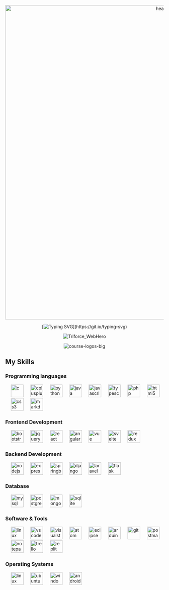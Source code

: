 


<div align="center">
<img width="1000" alt="header_1" src="https://github.com/simplerhacking/simplerhacking/assets/141525149/f46c5d14-ea3e-4259-a118-5ac33ed71ae1">

[![Typing SVG](https://readme-typing-svg.herokuapp.com?font=Montserrat&color=%23FF00FF&size=24&center=true&vCenter=true&width=900&height=60&lines=Welcome+to+my+GitHub+Profile!;I'm+Simpler+Hacking.;I+teach+cybersecurity.;Feel+free+to+connect+with+me+at+SimplerHacking.com.)](https://git.io/typing-svg)

![Triforce_WebHero](https://github.com/simplerhacking/simplerhacking/assets/141525149/ae092906-a689-4584-804e-22adb0b666ac)

![course-logos-big](https://github.com/simplerhacking/simplerhacking/assets/141525149/ed420789-fe93-4e93-9a83-86f888f214a8)


</div>

## My Skills

### Programming languages

<p align="left"> 
  &emsp;
  <img src="https://img.shields.io/badge/C-00599C?style=for-the-badge&logo=c&logoColor=white" alt="c" height="40"/>
  &emsp;
  <img src="https://img.shields.io/badge/C++-00599C?style=for-the-badge&logo=c%2B%2B&logoColor=white" alt="cplusplus" height="40"/>
  &emsp;
  <img src="https://img.shields.io/badge/Python-3776AB?style=for-the-badge&logo=python&logoColor=white" alt="python" height="40"/>
  &emsp;
  <img src="https://img.shields.io/badge/Java-ED8B00?style=for-the-badge&logo=java&logoColor=white" alt="java" height="40"/>
  &emsp;
  <img src="https://img.shields.io/badge/JavaScript-F7DF1E?style=for-the-badge&logo=javascript&logoColor=black" alt="javascript" height="40"/>
  &emsp;
  <img src="https://img.shields.io/badge/TypeScript-007ACC?style=for-the-badge&logo=typescript&logoColor=white" alt="typescript" height="40"/>
  &emsp;
  <img src="https://img.shields.io/badge/PHP-777BB4?style=for-the-badge&logo=php&logoColor=white" alt="php" height="40"/>
  &emsp;
  <img src="https://img.shields.io/badge/HTML5-E34F26?style=for-the-badge&logo=html5&logoColor=white" alt="html5" height="40"/>
  &emsp;
  <img src="https://img.shields.io/badge/CSS3-1572B6?style=for-the-badge&logo=css3&logoColor=white" alt="css3" height="40"/>
  &emsp;
  <img src="https://img.shields.io/badge/Markdown-000000?style=for-the-badge&logo=markdown&logoColor=white" alt="markdown" height="40"/>
</p>

### Frontend Development
<p align="left"> 
  &emsp;
  <img src="https://img.shields.io/badge/Bootstrap-563D7C?style=for-the-badge&logo=bootstrap&logoColor=white" alt="bootstrap" height="40"/>
  &emsp;
  <img src="https://img.shields.io/badge/jQuery-0769AD?style=for-the-badge&logo=jquery&logoColor=white" alt="jquery" height="40"/>
  &emsp;
  <img src="https://img.shields.io/badge/React-20232A?style=for-the-badge&logo=react&logoColor=61DAFB" alt="react" height="40"/>
  &emsp;
  <img src="https://img.shields.io/badge/Angular-DD0031?style=for-the-badge&logo=angular&logoColor=white" alt="angular" height="40"/>
  &emsp;
  <img src="https://img.shields.io/badge/Vue.js-35495E?style=for-the-badge&logo=vue.js&logoColor=4FC08D" alt="vue" height="40"/>
  &emsp;
  <img src="https://img.shields.io/badge/Svelte-FF3E00?style=for-the-badge&logo=svelte&logoColor=white" alt="svelte" height="40"/>
  &emsp;
  <img src="https://img.shields.io/badge/Redux-764ABC?style=for-the-badge&logo=redux&logoColor=white" alt="redux" height="40"/>
</p>

### Backend Development
<p align="left">
  &emsp;
  <img src="https://img.shields.io/badge/Node.js-43853D?style=for-the-badge&logo=node.js&logoColor=white" alt="nodejs" height="40"/>
  &emsp;
  <img src="https://img.shields.io/badge/Express.js-404D59?style=for-the-badge&logo=express&logoColor=white" alt="expressjs" height="40"/>
  &emsp;
  <img src="https://img.shields.io/badge/Spring_Boot-F2F4F9?style=for-the-badge&logo=spring-boot" alt="springboot" height="40"/>
  &emsp;
  <img src="https://img.shields.io/badge/Django-092E20?style=for-the-badge&logo=django&logoColor=white" alt="django" height="40"/>
  &emsp;
  <img src="https://img.shields.io/badge/Laravel-FF2D20?style=for-the-badge&logo=laravel&logoColor=white" alt="laravel" height="40"/>
  &emsp;
  <img src="https://img.shields.io/badge/Flask-000000?style=for-the-badge&logo=flask&logoColor=white" alt="flask" height="40"/>
</p>

### Database
<p align="left">
  &emsp;
  <img src="https://img.shields.io/badge/MySQL-00000F?style=for-the-badge&logo=mysql&logoColor=white" alt="mysql" height="40"/>
  &emsp;
  <img src="https://img.shields.io/badge/PostgreSQL-316192?style=for-the-badge&logo=postgresql&logoColor=white" alt="postgresql" height="40"/>
  &emsp;
  <img src="https://img.shields.io/badge/MongoDB-4EA94B?style=for-the-badge&logo=mongodb&logoColor=white" alt="mongodb" height="40"/>
  &emsp;
  <img src="https://img.shields.io/badge/SQLite-07405E?style=for-the-badge&logo=sqlite&logoColor=white" alt="sqlite" height="40"/>
</p>

### Software & Tools
 
<p>
  &emsp;
    <img src="https://img.shields.io/badge/Linux-FCC624?style=for-the-badge&logo=linux&logoColor=black" alt="linux" height="40"/>
  &emsp;
    <img src="https://img.shields.io/badge/Visual_Studio_Code-0078D4?style=for-the-badge&logo=visual%20studio%20code&logoColor=white" alt="vscode" height="40"/>
  &emsp;
    <img src="https://img.shields.io/badge/Visual_Studio-5C2D91?style=for-the-badge&logo=visual%20studio&logoColor=white" alt="visualstudio" height="40"/>
  &emsp;
    <img src="https://img.shields.io/badge/Atom-66595C?style=for-the-badge&logo=Atom&logoColor=white" alt="atom" height="40"/>
  &emsp;
    <img src="https://img.shields.io/badge/Eclipse-2C2255?style=for-the-badge&logo=eclipse&logoColor=white" alt="eclipse" height="40"/>
  &emsp;
    <img src="https://img.shields.io/badge/Arduino_IDE-00979D?style=for-the-badge&logo=arduino&logoColor=white" alt="arduino" height="40"/>
  &emsp;
    <img src="https://img.shields.io/badge/Git-F05032?style=for-the-badge&logo=git&logoColor=white" alt="git" height="40"/>
  &emsp;
    <img src="https://img.shields.io/badge/Postman-FF6C37?style=for-the-badge&logo=Postman&logoColor=white" alt="postman" height="40"/>
  &emsp;
    <img src="https://img.shields.io/badge/Notepad++-90E59A.svg?style=for-the-badge&logo=notepad%2B%2B&logoColor=black" alt="notepadplusplus" height="40"/>
  &emsp;
    <img src="https://img.shields.io/badge/Trello-0052CC?style=for-the-badge&logo=trello&logoColor=white" alt="trello" height="40"/>
  &emsp;
    <img src="https://img.shields.io/badge/replit-667881?style=for-the-badge&logo=replit&logoColor=white" alt="replit" height="40"/>  
</p>

### Operating Systems

<p>
  &emsp;
    <img src="https://img.shields.io/badge/Linux-FCC624?style=for-the-badge&logo=linux&logoColor=black" alt="linux" height="40"/>
  &emsp;
    <img src="https://img.shields.io/badge/Ubuntu-E95420?style=for-the-badge&logo=ubuntu&logoColor=white" alt="ubuntu" height="40"/>
  &emsp;
    <img src="https://img.shields.io/badge/Windows-0078D6?style=for-the-badge&logo=windows&logoColor=white" alt="windows" height="40"/>
  &emsp;
    <img src="https://img.shields.io/badge/Android-3DDC84?style=for-the-badge&logo=android&logoColor=white" alt="android" height="40"/>
</p>

<br/>



<br/>
<br/>

